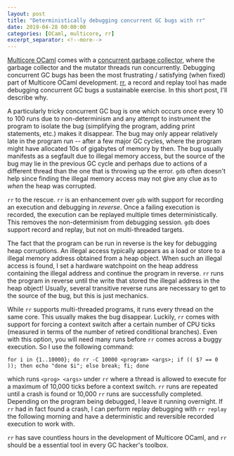 ```yaml
---
layout: post
title: "Deterministically debugging concurrent GC bugs with rr"
date: 2019-04-28 00:00:00
categories: [OCaml, multicore, rr]
excerpt_separator: <!--more-->
---
```


[Multicore OCaml](https://github.com/ocaml-multicore/ocaml-multicore) comes with
a [concurrent garbage
collector](http://kcsrk.info/multicore/gc/2017/07/06/multicore-ocaml-gc/), where
the garbage collector and the mutator threads run concurrently. Debugging
concurrent GC bugs has been the most frustrating / satisfying (when fixed) part
of Multicore OCaml development. [rr](https://rr-project.org/), a record and
replay tool has made debugging concurrent GC bugs a sustainable exercise. In
this short post, I'll describe why.  

<!--more-->

A particularly tricky concurrent GC bug is one which occurs once every 10 to 100
runs due to non-determinism and any attempt to instrument the program to isolate
the bug (simplifying the program, adding print statements, etc.) makes it
disappear. The bug may only appear relatively late in the program run -- after a
few major GC cycles, where the program might have allocated 10s of gigabytes of
memory by then. The bug usually manifests as a segfault due to illegal memory
access, but the source of the bug may lie in the previous GC cycle and perhaps
due to actions of a different thread than the one that is throwing up the error.
`gdb` often doesn't help since finding the illegal memory access may not give
any clue as to _when_ the heap was corrupted. 

`rr` to the rescue. `rr` is an enhancement over `gdb` with support for recording
an execution and debugging in _reverse_. Once a failing execution is recorded,
the execution can be replayed multiple times deterministically. This removes the
non-determinism from debugging session. `gdb` does support record and replay,
but not on multi-threaded targets. 

The fact that the program can be run in reverse is the key for debugging heap
corruptions. An illegal access typically appears as a load or store to a illegal
memory address obtained from a heap object. When such an illegal access is
found, I set a hardware watchpoint on the heap address containing the illegal
address and continue the program in reverse. `rr` runs the program in reverse until
the write that stored the illegal address in the heap object! Usually, several
transitive reverse runs are necessary to get to the source of the bug, but this
is just mechanics.

While `rr` supports multi-threaded programs, it runs every thread on the same
core. This usually makes the bug disappear. Luckily, `rr` comes with support for
forcing a context switch after a certain number of CPU ticks (measured in terms
of the number of retired conditional branches). Even with this option, you will
need many runs before `rr` comes across a buggy execution. So I use the
following command:

```
for i in {1..10000}; do rr -C 10000 <program> <args>; if (( $? == 0 )); then echo "done $i"; else break; fi; done
```

which runs `<prog> <args>` under `rr` where a thread is allowed to execute for a
maximum of 10,000 ticks before a context switch. `rr` runs are repeated until a
crash is found or 10,000 `rr` runs are successfully completed. Depending on the
program being debugged, I leave it running overnight. If `rr` had in fact found
a crash, I can perform replay debugging with `rr replay` the following morning
and have a deterministic and reversible recorded execution to work with. 

`rr` has save countless hours in the development of Multicore OCaml, and `rr`
should be a essential tool in every GC hacker's toolbox. 
